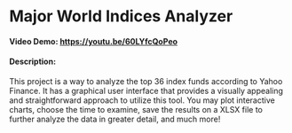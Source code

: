 # Major World Indices Analyzer
#### Video Demo: 	https://youtu.be/60LYfcQoPeo
#### Description:
This project is a way to analyze the top 36 index funds according to Yahoo Finance.
It has a graphical user interface that provides a visually appealing and straightforward approach to utilize this tool.
You may plot interactive charts, choose the time to examine, save the results on a XLSX file to further analyze the data in greater detail, and much more!